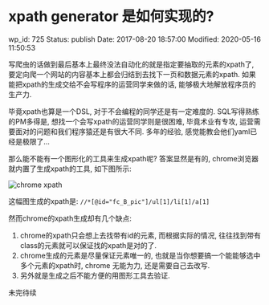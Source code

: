 # xpath generator 是如何实现的?


wp_id: 725
Status: publish
Date: 2017-08-20 18:57:00
Modified: 2020-05-16 11:50:53


写爬虫的话做到最后基本上最终没法自动化的就是指定要抽取的元素的xpath了, 要定向爬一个网站的内容基本上都会归结到去找下一页和数据元素的xpath. 如果能把xpath的生成交给不会写程序的运营同学来做的话, 能够极大地解放程序员的生产力.

毕竟xpath也算是一个DSL, 对于不会编程的同学还是有一定难度的. SQL写得熟练的PM多得是, 想找一个会写xpath的运营同学则是很困难, 毕竟术业有专攻, 运营需要面对的问题和我们程序猿还是有很大不同. 多年的经验, 感觉能教会他们yaml已经是极限了...

那么能不能有一个图形化的工具来生成xpath呢? 答案显然是有的, chrome浏览器就内置了生成xpath的工具, 如下图所示:

![chrome xpath](https://ws4.sinaimg.cn/large/006tNc79ly1flhwpu64uvj31f20keaj4.jpg)

这幅图生成的xpath是: `//*[@id="fc_B_pic"]/ul[1]/li[1]/a[1]`

然而chrome的xpath生成却有几个缺点:

1. chrome的xpath只会想上去找带有id的元素, 而根据实际的情况, 往往找到带有class的元素就可以保证找的xpath是对的了.
2. chrome生成的元素是尽量保证元素唯一的, 也就是当你想要搞一个能能够选中多个元素的xpath时, chrome 无能为力, 还是需要自己去改写.
3. 另外就是生成之后不能方便的用图形工具去验证.

未完待续